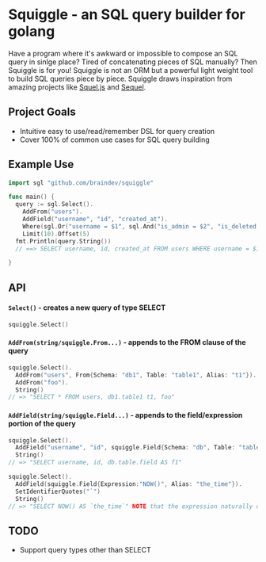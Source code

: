 # Squiggle - an SQL query builder for golang

Have a program where it's awkward or impossible to compose an SQL query in sinlge place?  Tired of concatenating pieces of SQL manually?  Then Squiggle is for you!  Squiggle is not an ORM but a powerful light weight tool to build SQL queries piece by piece.  Squiggle draws inspiration from amazing projects like [Squel.js](http://hiddentao.github.io/squel/) and [Sequel](http://sequel.rubyforge.org).

## Project Goals

- Intuitive easy to use/read/remember DSL for query creation
- Cover 100% of common use cases for SQL query building

## Example Use

```go
import sgl "github.com/braindev/squiggle"

func main() {
  query := sgl.Select().
    AddFrom("users").
    AddField("username", "id", "created_at").
    Where(sgl.Or("username = $1", sql.And("is_admin = $2", "is_deleted = $3"))).
    Limit(10).Offset(5)
  fmt.Println(query.String()) 
  // ==> SELECT username, id, created_at FROM users WHERE username = $1 OR (is_admin = $2 AND is_deleted = $3) LIMIT 10 OFFSET 5

}
```

## API

#### `Select()` - creates a new query of type SELECT

```go
squiggle.Select()
```

#### `AddFrom(string/squiggle.From...)` - appends to the FROM clause of the query

```go
squiggle.Select().
  AddFrom("users", From{Schema: "db1", Table: "table1", Alias: "t1"}).
  AddFrom("foo").
  String()
// => "SELECT * FROM users, db1.table1 t1, foo"
```

#### `AddField(string/squiggle.Field...)` - appends to the field/expression portion of the query

```go
squiggle.Select().
  AddField("username", "id", squiggle.Field{Schema: "db", Table: "table", Name: "field", Alias: "f1"}).
  String()
// => "SELECT username, id, db.table.field AS f1"

squiggle.Select().
  AddField(squiggle.Field{Expression:"NOW()", Alias: "the_time"}).
  SetIdentifierQuotes("`")
  String()
// => "SELECT NOW() AS `the_time`" NOTE that the expression naturally doesn't get identifier quotes 
```

## TODO

- Support query types other than SELECT
